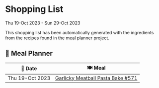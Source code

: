 # Shopping List

Thu 19-Oct 2023 - Sun 29-Oct 2023

This shopping list has been automatically generated with the ingredients from the recipes found in the meal planner project.

## 📅 Meal Planner

|📅 Date| 🍽️ Meal|
|----|----|
|Thu 19-Oct 2023|[Garlicky Meatball Pasta Bake  #571](https://github.com/jcallaghan/The-Cookbook/issues/571)|
